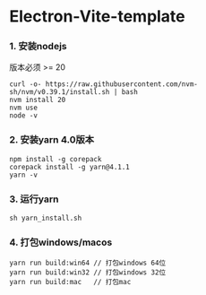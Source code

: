 # Electron-Vite-template

### 1. 安装nodejs

版本必须 >= 20

```shell
curl -o- https://raw.githubusercontent.com/nvm-sh/nvm/v0.39.1/install.sh | bash
nvm install 20
nvm use
node -v
```

### 2. 安装yarn 4.0版本

```shell
npm install -g corepack
corepack install -g yarn@4.1.1
yarn -v
```

### 3. 运行yarn

```shell
sh yarn_install.sh
```

### 4. 打包windows/macos

```shell
yarn run build:win64 // 打包windows 64位
yarn run build:win32 // 打包windows 32位
yarn run build:mac   // 打包mac
```

